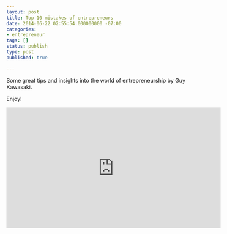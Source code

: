 ```yaml
---
layout: post
title: Top 10 mistakes of entrepreneurs
date: 2014-06-22 02:55:54.000000000 -07:00
categories:
- entrepreneur
tags: []
status: publish
type: post
published: true

---
```

Some great tips and insights into the world of entrepreneurship by Guy Kawasaki.

Enjoy!

<iframe width="560" height="315" src="https://www.youtube.com/embed/HHjgK6p4nrw" frameborder="0" allowfullscreen></iframe>
